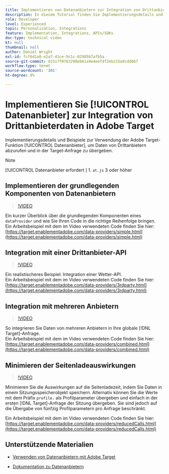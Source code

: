 ```yaml
---
title: Implementieren von Datenanbietern zur Integration von Drittanbieterdaten
description: In diesem Tutorial finden Sie Implementierungsdetails und Beispiele dazu, wie Sie mit der Adobe Target-Datenanbieter-Funktion Daten von Drittanbietern abrufen und in der Target-Anfrage übergeben können.
role: Developer
level: Experienced
topic: Personalization, Integrations
feature: Implementation, Integrations, APIs/SDKs
doc-type: technical video
kt: null
thumbnail: null
author: Daniel Wright
exl-id: fcf6d1a8-e2a7-41ce-9c1c-02985b7afb5a
source-git-commit: d1517f0763290eb61a9e4eef4f2eb215a9cdd667
workflow-type: tm+mt
source-wordcount: '301'
ht-degree: 0%

---
```


# Implementieren Sie [!UICONTROL Datenanbieter] zur Integration von Drittanbieterdaten in Adobe Target

Implementierungsdetails und Beispiele zur Verwendung der Adobe Target-Funktion [!UICONTROL Datenanbieter], um Daten von Drittanbietern abzurufen und in der Target-Anfrage zu übergeben.

>[!NOTE]
>
>[!UICONTROL Datenanbieter erfordert ] 1. `at.js` 3 oder höher

## Implementieren der grundlegenden Komponenten von Datenanbietern

>[!VIDEO](https://video.tv.adobe.com/v/22348/?quality=12)

Ein kurzer Überblick über die grundlegenden Komponenten eines `dataProvider` und wie Sie Ihren Code in die richtige Reihenfolge bringen.\
Ein Arbeitsbeispiel mit dem im Video verwendeten Code finden Sie hier:
[https://target.enablementadobe.com/data-providers/simple.html](https://target.enablementadobe.com/data-providers/simple.html)

## Integration mit einer Drittanbieter-API

>[!VIDEO](https://video.tv.adobe.com/v/22345/)

Ein realistischeres Beispiel: Integration einer Wetter-API.\
Ein Arbeitsbeispiel mit dem im Video verwendeten Code finden Sie hier:
[https://target.enablementadobe.com/data-providers/3rdparty.html](https://target.enablementadobe.com/data-providers/3rdparty.html)

## Integration mit mehreren Anbietern

>[!VIDEO](https://video.tv.adobe.com/v/22346/)

So integrieren Sie Daten von mehreren Anbietern in Ihre globale [!DNL Target]-Anfrage.\
Ein Arbeitsbeispiel mit dem im Video verwendeten Code finden Sie hier:
[https://target.enablementadobe.com/data-providers/combined.html](https://target.enablementadobe.com/data-providers/combined.html)

## Minimieren der Seitenladeauswirkungen

>[!VIDEO](https://video.tv.adobe.com/v/22347/)

Minimieren Sie die Auswirkungen auf die Seitenladezeit, indem Sie Daten in einem Sitzungsspeicherobjekt speichern. Alternativ können Sie die Werte mit dem Präfix `profile.` als Profilparameter übergeben und einfach in der ersten [!DNL Target]-Anfrage der Sitzung übergeben. Sie sind jedoch auf die Übergabe von fünfzig Profilparametern pro Anfrage beschränkt.

Ein Arbeitsbeispiel mit dem im Video verwendeten Code finden Sie hier: [https://target.enablementadobe.com/data-providers/reducedCalls.html](https://target.enablementadobe.com/data-providers/reducedCalls.html)

## Unterstützende Materialien

* [Verwenden von Datenanbietern mit Adobe Target](use-data-providers-to-integrate-third-party-data.md)

* [Dokumentation zu Datenanbietern](https://experienceleague.adobe.com/docs/target/using/implement-target/client-side/at-js-implementation/functions-overview/targetgobalsettings.html?lang=en#data-providers)
